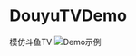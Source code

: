# DouyuTVDemo
模仿斗鱼TV
![Demo示例](http://upload-images.jianshu.io/upload_images/1359251-cdf96e992992ce5c.jpg?imageMogr2/auto-orient/strip%7CimageView2/2/w/1240)
